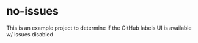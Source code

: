 # no-issues

This is an example project to determine if the GitHub labels UI is available w/ issues disabled
